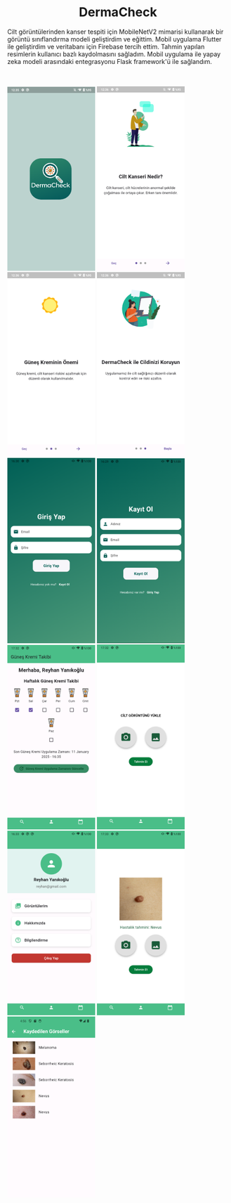 <h1 align="center">DermaCheck</h1>
<p>Cilt görüntülerinden kanser tespiti için MobileNetV2 mimarisi kullanarak bir görüntü sınıflandırma modeli geliştirdim ve eğittim. Mobil uygulama Flutter ile geliştirdim ve veritabanı için Firebase tercih ettim.
Tahmin yapılan resimlerin kullanıcı bazlı kaydolmasını sağladım. Mobil uygulama ile yapay zeka modeli arasındaki entegrasyonu Flask framework'ü ile sağlandım. </p>
<br/> <br/>

<div>
<img src="https://github.com/reyhanyanikoglu/assets/blob/main/dermacheck-mobile-images/baslangic.png" alt="Reyhan's GIF" width="200"/>
<img src="https://github.com/reyhanyanikoglu/assets/blob/main/dermacheck-mobile-images/splash_1.png" alt="Reyhan's GIF" width="200"/>
<img src="https://github.com/reyhanyanikoglu/assets/blob/main/dermacheck-mobile-images/splash_2.png" alt="Reyhan's GIF" width="200"/>
  <img src="https://github.com/reyhanyanikoglu/assets/blob/main/dermacheck-mobile-images/splash_3.png" alt="Reyhan's GIF" width="200"/>
<img src="https://github.com/reyhanyanikoglu/assets/blob/main/dermacheck-mobile-images/login%20(1).png" alt="Reyhan's GIF" width="200"/>
<img src="https://github.com/reyhanyanikoglu/assets/blob/main/dermacheck-mobile-images/register.png" alt="Reyhan's GIF" width="200"/>
<img src="https://github.com/reyhanyanikoglu/assets/blob/main/dermacheck-mobile-images/home.png" alt="Reyhan's GIF" width="200"/>
<img src="https://github.com/reyhanyanikoglu/assets/blob/main/dermacheck-mobile-images/tahmin_ekrani.png" alt="Reyhan's GIF" width="200"/>
<img src="https://github.com/reyhanyanikoglu/assets/blob/main/dermacheck-mobile-images/profil.png" alt="Reyhan's GIF" width="200"/>
<img src="https://github.com/reyhanyanikoglu/assets/blob/main/dermacheck-mobile-images/tahmin1.png" alt="Reyhan's GIF" width="200"/>
<img src="https://github.com/reyhanyanikoglu/assets/blob/main/dermacheck-mobile-images/kaydedilen.png" alt="Reyhan's GIF" width="200"/>
</div>
